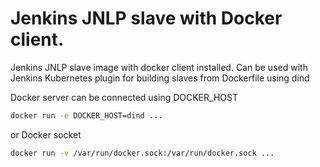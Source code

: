 # Jenkins JNLP slave with Docker client.

Jenkins JNLP slave image with docker client installed.
Can be used with Jenkins Kubernetes plugin for building slaves from Dockerfile using dind

Docker server can be connected using DOCKER_HOST
```sh
docker run -e DOCKER_HOST=dind ...
```
or Docker socket
```sh
docker run -v /var/run/docker.sock:/var/run/docker.sock ...
```
